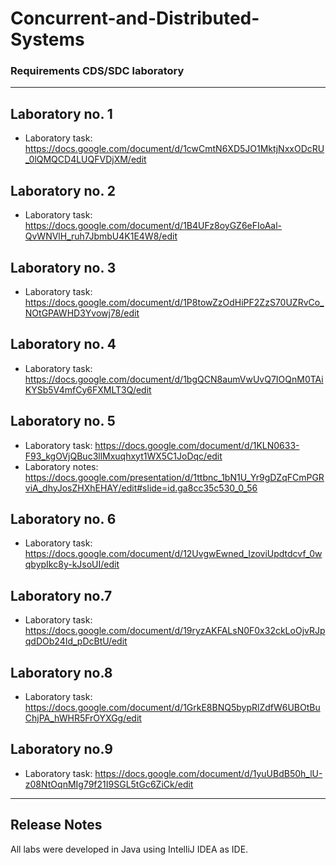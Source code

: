 # Concurrent-and-Distributed-Systems

### Requirements CDS/SDC laboratory

---
Laboratory no. 1
--
- Laboratory task: https://docs.google.com/document/d/1cwCmtN6XD5JO1MktjNxxODcRU_0lQMQCD4LUQFVDjXM/edit

Laboratory no. 2
--
- Laboratory task: https://docs.google.com/document/d/1B4UFz8oyGZ6eFIoAal-QvWNVlH_ruh7JbmbU4K1E4W8/edit

Laboratory no. 3
--
- Laboratory task: https://docs.google.com/document/d/1P8towZzOdHiPF2ZzS70UZRvCo_NOtGPAWHD3Yvowj78/edit

Laboratory no. 4
--
- Laboratory task: https://docs.google.com/document/d/1bgQCN8aumVwUvQ7IOQnM0TAiKYSb5V4mfCy6FXMLT3Q/edit

Laboratory no. 5
--
- Laboratory task: https://docs.google.com/document/d/1KLN0633-F93_kgOVjQBuc3llMxuqhxyt1WX5C1JoDqc/edit
- Laboratory notes: https://docs.google.com/presentation/d/1ttbnc_1bN1U_Yr9gDZqFCmPGRviA_dhyJosZHXhEHAY/edit#slide=id.ga8cc35c530_0_56

Laboratory no. 6
--
- Laboratory task: https://docs.google.com/document/d/12UvgwEwned_IzoviUpdtdcvf_0wqbypIkc8y-kJsoUI/edit

Laboratory no.7
--
- Laboratory task: https://docs.google.com/document/d/19ryzAKFALsN0F0x32ckLoOjvRJpqdDOb24Id_pDcBtU/edit

Laboratory no.8
--
- Laboratory task: https://docs.google.com/document/d/1GrkE8BNQ5bypRlZdfW6UBOtBuChjPA_hWHR5FrOYXGg/edit

Laboratory no.9
--
- Laboratory task: https://docs.google.com/document/d/1yuUBdB50h_lU-z08NtOqnMIg79f21I9SGL5tGc6ZiCk/edit
---
Release Notes
--

All labs were developed in Java using IntelliJ IDEA as IDE.
